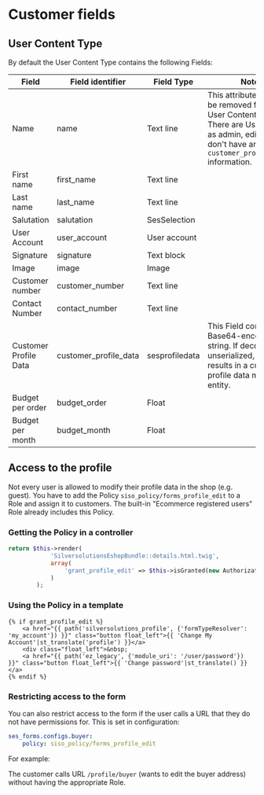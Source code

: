# Customer fields

## User Content Type

By default the User Content Type contains the following Fields:

|Field|Field identifier|Field Type|Note|
|--- |--- |--- |--- |
|Name|name|Text line|This attribute cannot be removed from the User Content Type. There are Users (such as admin, editors) who don't have any `customer_profile_data` information.|
|First name|first_name|Text line||
|Last name|last_name|Text line||
|Salutation|salutation|SesSelection||
|User Account|user_account|User account||
|Signature|signature|Text block||
|Image|image|Image||
|Customer number|customer_number|Text line||
|Contact Number|contact_number|Text line||
|Customer Profile Data|customer_profile_data|sesprofiledata|This Field contains a Base64-encoded string. If decoded and unserialized, this results in a customer profile data model entity.|
|Budget per order|budget_order|Float||
|Budget per month|budget_month|Float||

## Access to the profile

Not every user is allowed to modify their profile data in the shop (e.g. guest).
You have to add the Policy `siso_policy/forms_profile_edit` to a Role and assign it to customers.
The built-in "Ecommerce registered users" Role already includes this Policy.

### Getting the Policy in a controller

``` php
return $this->render(
            'SilversolutionsEshopBundle::details.html.twig',
            array(
                'grant_profile_edit' => $this->isGranted(new AuthorizationAttribute('siso_policy', 'forms_profile_edit')),
            )
        );
```

### Using the Policy in a template

``` html+twig
{% if grant_profile_edit %}
    <a href="{{ path('silversolutions_profile', {'formTypeResolver': 'my_account'}) }}" class="button float_left">{{ 'Change My Account'|st_translate('profile') }}</a>
    <div class="float_left">&nbsp;
    <a href="{{ path('ez_legacy', {'module_uri': '/user/password'}) }}" class="button float_left">{{ 'Change password'|st_translate() }}</a>
{% endif %}
```

### Restricting access to the form

You can also restrict access to the form if the user calls a URL that they do not have permissions for.
This is set in configuration:

``` yaml
ses_forms.configs.buyer:
    policy: siso_policy/forms_profile_edit
```

For example:

The customer calls URL `/profile/buyer` (wants to edit the buyer address) without having the appropriate Role.
